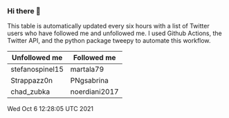 ### Hi there 👋

This table is automatically updated every six hours with a list of Twitter users who have followed me and unfollowed me. I used Github Actions, the Twitter API, and the python package tweepy to automate this workflow.

| Unfollowed me |  Followed me |
| --- | --- |
|stefanospinel15|martala79|
|Strappazz0n|PNgsabrina|
|chad_zubka|noerdiani2017|
Wed Oct  6 12:28:05 UTC 2021
